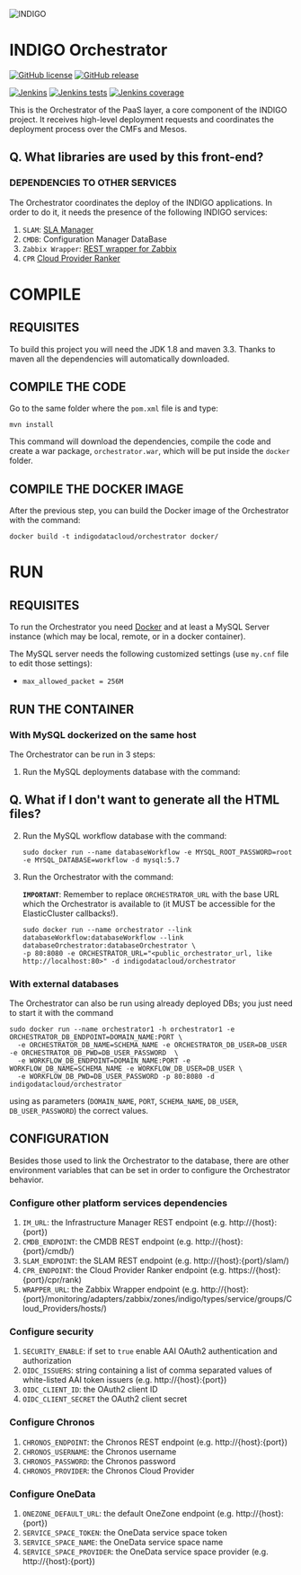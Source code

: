 ![INDIGO](https://pbs.twimg.com/media/Cldr8SHWYAA0JbY.png)

INDIGO Orchestrator
============================


[![GitHub license](https://img.shields.io/github/license/indigo-dc/orchestrator.svg?maxAge=2592000&style=flat-square)](https://github.com/indigo-dc/orchestrator/blob/master/LICENSE)
[![GitHub release](https://img.shields.io/github/release/indigo-dc/orchestrator.svg?maxAge=2592000&style=flat-square)](https://github.com/indigo-dc/orchestrator/releases/latest)

[![Jenkins](https://img.shields.io/jenkins/s/https/ci.cloud.reply.eu/job/INDIGO/orchestrator-unittest-master.svg?maxAge=2592000&style=flat-square)](https://ci.cloud.reply.eu/job/INDIGO/job/orchestrator-unittest-master/)
[![Jenkins tests](https://img.shields.io/jenkins/t/https/ci.cloud.reply.eu/job/INDIGO/orchestrator-unittest-master.svg?maxAge=2592000&style=flat-square)](https://ci.cloud.reply.eu/job/INDIGO/job/orchestrator-unittest-master/)
[![Jenkins coverage](https://img.shields.io/jenkins/c/https/ci.cloud.reply.eu/job/INDIGO/orchestrator-coverage-master.svg?maxAge=2592000&style=flat-square)](https://ci.cloud.reply.eu/job/INDIGO/job/orchestrator-coverage-master/)


This is the Orchestrator of the PaaS layer, a core component of the INDIGO project. It receives high-level deployment requests and coordinates the deployment process over the CMFs and Mesos.

## Q. What libraries are used by this front-end?

### DEPENDENCIES TO OTHER SERVICES

The Orchestrator coordinates the deploy of the INDIGO applications. In order to do it, it needs the presence of the following INDIGO services:

 1. `SLAM`: [SLA Manager](https://github.com/indigo-dc/slam)
 2. `CMDB`: Configuration Manager DataBase
 3. `Zabbix Wrapper`: [REST wrapper for Zabbix](https://github.com/indigo-dc/Monitoring)
 4. `CPR` [Cloud Provider Ranker](https://github.com/indigo-dc/CloudProviderRanker)





# COMPILE

## REQUISITES


To build this project you will need the JDK 1.8 and maven 3.3. Thanks to maven all the dependencies will automatically downloaded.

## COMPILE THE CODE


Go to the same folder where the `pom.xml` file is and type:
```
mvn install
```
This command will download the dependencies, compile the code and create a war package, `orchestrator.war`, which will be put inside the `docker` folder.


## COMPILE THE DOCKER IMAGE


After the previous step, you can build the Docker image of the Orchestrator with the command:
```
docker build -t indigodatacloud/orchestrator docker/ 
```



# RUN

## REQUISITES

To run the Orchestrator you need [Docker](https://www.docker.com) and at least a MySQL Server instance (which may be local, remote, or in a docker container). 

The MySQL server needs the following customized settings (use `my.cnf` file to edit those settings):
- `max_allowed_packet = 256M`

## RUN THE CONTAINER

### With MySQL dockerized on the same host
The Orchestrator can be run in 3 steps:

1. Run the MySQL deployments database with the command:

## Q. What if I don't want to generate all the HTML files?

2. Run the MySQL workflow database with the command:

    ```
    sudo docker run --name databaseWorkflow -e MYSQL_ROOT_PASSWORD=root -e MYSQL_DATABASE=workflow -d mysql:5.7
    ```

3. Run the Orchestrator with the command:

	**`IMPORTANT`**: Remember to replace `ORCHESTRATOR_URL` with the base URL which the Orchestrator is available to (it MUST be accessible for the ElasticCluster callbacks!).

    ```
    sudo docker run --name orchestrator --link databaseWorkflow:databaseWorkflow --link databaseOrchestrator:databaseOrchestrator \
    -p 80:8080 -e ORCHESTRATOR_URL="<public_orchestrator_url, like http://localhost:80>" -d indigodatacloud/orchestrator
    ```

### With external databases

The Orchestrator can also be run using already deployed DBs; you just need to start it with the command
```
sudo docker run --name orchestrator1 -h orchestrator1 -e ORCHESTRATOR_DB_ENDPOINT=DOMAIN_NAME:PORT \
  -e ORCHESTRATOR_DB_NAME=SCHEMA_NAME -e ORCHESTRATOR_DB_USER=DB_USER -e ORCHESTRATOR_DB_PWD=DB_USER_PASSWORD  \
  -e WORKFLOW_DB_ENDPOINT=DOMAIN_NAME:PORT -e WORKFLOW_DB_NAME=SCHEMA_NAME -e WORKFLOW_DB_USER=DB_USER \
  -e WORKFLOW_DB_PWD=DB_USER_PASSWORD -p 80:8080 -d indigodatacloud/orchestrator
```
using as parameters (`DOMAIN_NAME`, `PORT`, `SCHEMA_NAME`, `DB_USER`, `DB_USER_PASSWORD`) the correct values.

## CONFIGURATION

Besides those used to link the Orchestrator to the database, there are other environment variables that can be set in order to configure the Orchestrator behavior.

### Configure other platform services dependencies
 1. `IM_URL`: the Infrastructure Manager REST endpoint (e.g. http://{host}:{port})
 2. `CMDB_ENDPOINT`: the CMDB REST endpoint (e.g. http://{host}:{port}/cmdb/)
 3. `SLAM_ENDPOINT`: the SLAM REST endpoint (e.g. http://{host}:{port}/slam/)
 4. `CPR_ENDPOINT`: the Cloud Provider Ranker endpoint (e.g. https://{host}:{port}/cpr/rank)
 5. `WRAPPER_URL`: the Zabbix Wrapper endpoint (e.g. http://{host}:{port}/monitoring/adapters/zabbix/zones/indigo/types/service/groups/Cloud_Providers/hosts/)

### Configure security
 1. `SECURITY_ENABLE`: if set to `true` enable AAI OAuth2 authentication and authorization
 2. `OIDC_ISSUERS`: string containing a list of comma separated values of white-listed AAI token issuers (e.g. http://{host}:{port})
 3. `OIDC_CLIENT_ID`: the OAuth2 client ID
 4. `OIDC_CLIENT_SECRET` the OAuth2 client secret
 
### Configure Chronos
 1. `CHRONOS_ENDPOINT`: the Chronos REST endpoint (e.g. http://{host}:{port})
 2. `CHRONOS_USERNAME`: the Chronos username
 3. `CHRONOS_PASSWORD`: the Chronos password
 4. `CHRONOS_PROVIDER`: the Chronos Cloud Provider
 
### Configure OneData
 1. `ONEZONE_DEFAULT_URL`: the default OneZone endpoint (e.g. http://{host}:{port})
 2. `SERVICE_SPACE_TOKEN`: the OneData service space token
 3. `SERVICE_SPACE_NAME`: the OneData service space name
 4. `SERVICE_SPACE_PROVIDER`: the OneData service space provider (e.g. http://{host}:{port})
  
